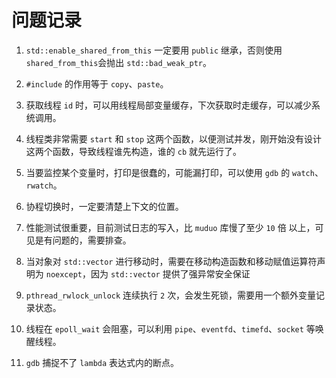# 问题记录

1. `std::enable_shared_from_this` 一定要用 `public` 继承，否则使用`shared_from_this`会抛出 `std::bad_weak_ptr`。

2. `#include` 的作用等于 `copy`、`paste`。

3. 获取线程 `id` 时，可以用线程局部变量缓存，下次获取时走缓存，可以减少系统调用。

4. 线程类非常需要 `start` 和 `stop` 这两个函数，以便测试并发，刚开始没有设计这两个函数，导致线程谁先构造，谁的 `cb` 就先运行了。

5. 当要监控某个变量时，打印是很蠢的，可能漏打印，可以使用 `gdb` 的 `watch`、`rwatch`。

6. 协程切换时，一定要清楚上下文的位置。

7. 性能测试很重要，目前测试日志的写入，比 `muduo` 库慢了至少 `10` 倍 以上，可见是有问题的，需要排查。

8. 当对象对 `std::vector` 进行移动时，需要在移动构造函数和移动赋值运算符声明为 `noexcept`，因为 `std::vector` 提供了强异常安全保证

9. `pthread_rwlock_unlock` 连续执行 `2` 次，会发生死锁，需要用一个额外变量记录状态。

10. 线程在 `epoll_wait` 会阻塞，可以利用 `pipe`、`eventfd`、`timefd`、`socket` 等唤醒线程。

11. `gdb` 捕捉不了 `lambda` 表达式内的断点。
